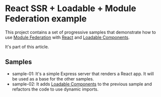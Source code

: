 # React SSR + Loadable + Module Federation example

This project contains a set of progressive samples that demonstrate how to use [Module Federation](https://webpack.js.org/concepts/module-federation/) with [React](https://reactjs.org/) and [Loadable Components](https://loadable-components.com/).

It's part of this article.

## Samples

- sample-01: It's a simple Express server that renders a React app. It will be used as a base for the other samples.
- sample-02: It adds [Loadable Components](https://loadable-components.com/) to the previous sample and refactors the code to use dynamic imports.
